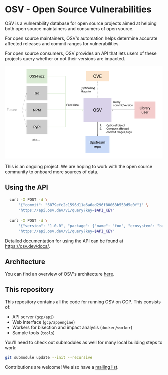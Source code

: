 # OSV - Open Source Vulnerabilities

OSV is a vulnerability database for open source projects aimed at helping both
open source maintainers and consumers of open source.

For open source maintainers, OSV's automation helps determine accurate affected
releases and commit ranges for vulnerabilities.

For open source consumers, OSV provides an API that lets users of these projects
query whether or not their versions are impacted.

<p align="center">
  <img src="docs/images/diagram.png" width="600">
</p>

This is an ongoing project. We are hoping to work with the open source community
to onboard more sources of data.

## Using the API

```bash
  curl -X POST -d \
      '{"commit": "6879efc2c1596d11a6a6ad296f80063b558d5e0f"}' \
      "https://api.osv.dev/v1/query?key=$API_KEY"

  curl -X POST -d \
      '{"version": "1.0.0", "package": {"name": "foo", "ecosystem": "bar"}' \
      "https://api.osv.dev/v1/query?key=$API_KEY"
```

Detailed documentation for using the API can be found at
<https://osv.dev/docs/>.

## Architecture

You can find an overview of OSV's architecture [here](docs/architecture.md).

## This repository

This repository contains all the code for running OSV on GCP. This consists of:

- API server (`gcp/api`)
- Web interface (`gcp/appengine`)
- Workers for bisection and impact analysis (`docker/worker`)
- Sample tools (`tools`)

You'll need to check out submodules as well for many local building steps to
work:

```bash
git submodule update --init --recursive
```

Contributions are welcome! We also have a [mailing
list](mailto:osv-discuss@googlegroups.com).
